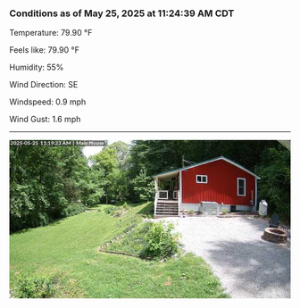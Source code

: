 ### Conditions as of May 25, 2025 at 11:24:39 AM CDT 

Temperature: 79.90 &deg;F

Feels like: 79.90 &deg;F

Humidity: 55%

Wind Direction: SE

Windspeed: 0.9 mph

Wind Gust: 1.6 mph

---

<img src="./images/latest.jpeg"/>

